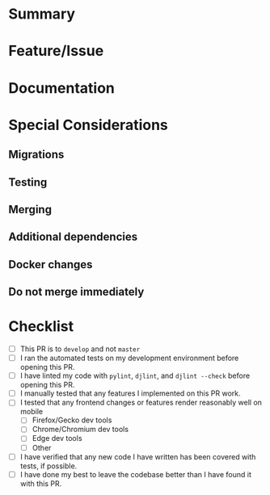 # Summary

# Feature/Issue

# Documentation

# Special Considerations 
## Migrations

## Testing

## Merging

## Additional dependencies 

## Docker changes

## Do not merge immediately

# Checklist 
- [ ] This PR is to `develop` and not `master`
- [ ] I ran the automated tests on my development environment before opening this PR.
- [ ] I have linted my code with `pylint`, `djlint`, and `djlint --check` before opening this PR.
- [ ] I manually tested that any features I implemented on this PR work.
- [ ] I tested that any frontend changes or features render reasonably well on mobile
  - [ ] Firefox/Gecko dev tools
  - [ ] Chrome/Chromium dev tools
  - [ ] Edge dev tools
  - [ ] Other
- [ ] I have verified that any new code I have written has been covered with tests, if possible.
- [ ] I have done my best to leave the codebase better than I have found it with this PR.
